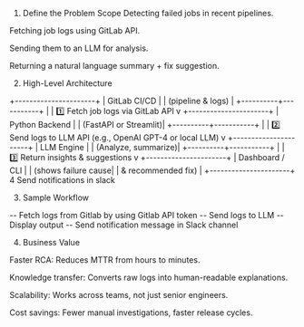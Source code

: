 1. Define the Problem Scope
Detecting failed jobs in recent pipelines.

Fetching job logs using GitLab API.

Sending them to an LLM for analysis.

Returning a natural language summary + fix suggestion.

2. High-Level Architecture

+----------------------+
|   GitLab CI/CD       |
|  (pipeline & logs)   |
+----------+-----------+
           |
           | 1️⃣ Fetch job logs via GitLab API
           v
+----------------------+
|   Python Backend     |
| (FastAPI or Streamlit)|
+----------+-----------+
           |
           | 2️⃣ Send logs to LLM API (e.g., OpenAI GPT-4 or local LLM)
           v
+----------------------+
|     LLM Engine       |
|  (Analyze, summarize)|
+----------+-----------+
           |
           | 3️⃣ Return insights & suggestions
           v
+----------------------+
|   Dashboard / CLI    |
|  (shows failure cause|
|   & recommended fix) |
+----------------------+
4 Send notifications in slack

3. Sample Workflow

-- Fetch logs from Gitlab by using Gitlab API token
-- Send logs to LLM
-- Display output
-- Send notification message in Slack channel


4. Business Value

Faster RCA: Reduces MTTR from hours to minutes.

Knowledge transfer: Converts raw logs into human-readable explanations.

Scalability: Works across teams, not just senior engineers.

Cost savings: Fewer manual investigations, faster release cycles.
